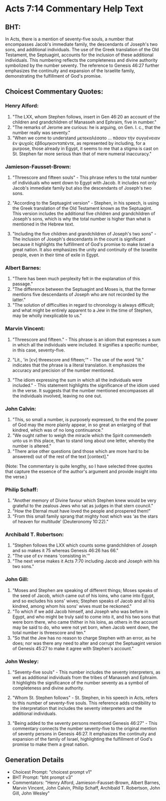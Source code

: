 # Acts 7:14 Commentary Help Text

## BHT:
In Acts, there is a mention of seventy-five souls, a number that encompasses Jacob's immediate family, the descendants of Joseph's two sons, and additional individuals. The use of the Greek translation of the Old Testament, the Septuagint, accounts for the inclusion of these additional individuals. This numbering reflects the completeness and divine authority symbolized by the number seventy. The reference to Genesis 46:27 further emphasizes the continuity and expansion of the Israelite family, demonstrating the fulfillment of God's promise.

## Choicest Commentary Quotes:
### Henry Alford:
1. "The LXX, whom Stephen follows, insert in Gen 46:20 an account of the children and grandchildren of Manasseh and Ephraim, five in number."
2. "The remarks of Jerome are curious: he is arguing, on Gen. l. c., that the number really was seventy."
3. "When we come to understand μετεκαλέσατο … πᾶσαν τὴν συγγένειαν ἐν ψυχαῖς ἑβδομηκονταπέντε, as represented by including, for a purpose, those already in Egypt, it seems to me that a stigma is cast on St. Stephen far more serious than that of mere numeral inaccuracy."

### Jamieson-Fausset-Brown:
1. "Threescore and fifteen souls" - This phrase refers to the total number of individuals who went down to Egypt with Jacob. It includes not only Jacob's immediate family but also the descendants of Joseph's two sons. 

2. "According to the Septuagint version" - Stephen, in his speech, is using the Greek translation of the Old Testament known as the Septuagint. This version includes the additional five children and grandchildren of Joseph's sons, which is why the total number is higher than what is mentioned in the Hebrew text.

3. "Including the five children and grandchildren of Joseph's two sons" - The inclusion of Joseph's descendants in the count is significant because it highlights the fulfillment of God's promise to make Israel a great nation. It also emphasizes the unity and continuity of the Israelite people, even in their time of exile in Egypt.

### Albert Barnes:
1. "There has been much perplexity felt in the explanation of this passage."
2. "The difference between the Septuagint and Moses is, that the former mentions five descendants of Joseph who are not recorded by the latter."
3. "The solution of difficulties in regard to chronology is always difficult; and what might be entirely apparent to a Jew in the time of Stephen, may be wholly inexplicable to us."

### Marvin Vincent:
1. "Threescore and fifteen." - This phrase is an idiom that expresses a sum in which all the individuals were included. It signifies a specific number, in this case, seventy-five.

2. "Lit., 'in [εν] threescore and fifteen;'" - The use of the word "lit." indicates that the phrase is a literal translation. It emphasizes the accuracy and precision of the number mentioned.

3. "The idiom expressing the sum in which all the individuals were included." - This statement highlights the significance of the idiom used in the verse. It suggests that the number mentioned encompasses all the individuals involved, leaving no one out.

### John Calvin:
1. "This, so small a number, is purposely expressed, to the end the power of God may the more plainly appear, in so great an enlarging of that kindred, which was of no long continuance."
2. "We ought rather to weigh the miracle which the Spirit commendeth unto us in this place, than to stand long about one letter, whereby the number is altered."
3. "There arise other questions (and those which are more hard to be answered) out of the rest of the text [context]."

(Note: The commentary is quite lengthy, so I have selected three quotes that capture the essence of the author's argument and provide insight into the verse.)

### Philip Schaff:
1. "Another memory of Divine favour which Stephen knew would be very grateful to the zealous Jews who sat as judges in that stern council."
2. "How the Eternal must have loved the people and prospered them!"
3. "From this small family sprang that mighty host which was ‘as the stars of heaven for multitude’ (Deuteronomy 10:22)."

### Archibald T. Robertson:
1. "Stephen follows the LXX which counts some grandchildren of Joseph and so makes it 75 whereas Genesis 46:26 has 66." 
2. "The use of εν means 'consisting in.'" 
3. "The next verse makes it Acts 7:70 including Jacob and Joseph with his two sons."

### John Gill:
1. "Moses and Stephen are speaking of different things; Moses speaks of the seed of Jacob, which came out of his loins, who came into Egypt, and so excludes his sons' wives; Stephen speaks of Jacob and all his kindred, among whom his sons' wives must be reckoned."
2. "To which if we add Jacob himself, and Joseph who was before in Egypt, and who might be truly said to come into it, and his two sons that were born there, who came thither in his loins, as others in the account may be said to do, who were not yet born, when Jacob went down, the total number is threescore and ten."
3. "So that the Jew has no reason to charge Stephen with an error, as he does; nor was there any need to alter and corrupt the Septuagint version of Genesis 45:27 to make it agree with Stephen's account."

### John Wesley:
1. "Seventy-five souls" - This number includes the seventy interpreters, as well as additional individuals from the tribes of Manasseh and Ephraim. It highlights the significance of the number seventy as a symbol of completeness and divine authority.

2. "Whom St. Stephen follows" - St. Stephen, in his speech in Acts, refers to this number of seventy-five souls. This reference adds credibility to the interpretation that includes the seventy interpreters and the additional individuals.

3. "Being added to the seventy persons mentioned Genesis 46:27" - This commentary connects the number seventy-five to the original mention of seventy persons in Genesis 46:27. It emphasizes the continuity and expansion of the family of Israel, highlighting the fulfillment of God's promise to make them a great nation.


## Generation Details
- Choicest Prompt: "choicest prompt v1"
- BHT Prompt: "bht prompt v3"
- Commentators: "Henry Alford, Jamieson-Fausset-Brown, Albert Barnes, Marvin Vincent, John Calvin, Philip Schaff, Archibald T. Robertson, John Gill, John Wesley"
